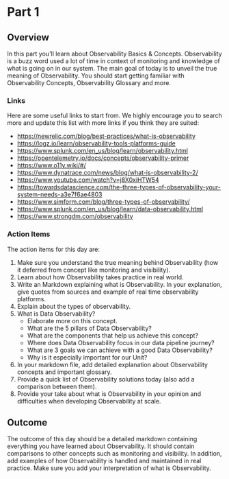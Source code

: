 # Part 1

## Overview

In this part you'll learn about Observability Basics & Concepts.
Observability is a buzz word used a lot of time in context of monitoring and knowledge of what is going on in our system.
The main goal of today is to unveil the true meaning of Observability.
You should start getting familiar with Observability Concepts, Observability Glossary and more.

### Links

Here are some useful links to start from. We highly encourage you to search more and update this list with more links if you think they are suited:

* <https://newrelic.com/blog/best-practices/what-is-observability>
* <https://logz.io/learn/observability-tools-platforms-guide>
* <https://www.splunk.com/en_us/blog/learn/observability.html>
* <https://opentelemetry.io/docs/concepts/observability-primer>
* <https://www.o11y.wiki/#/>
* <https://www.dynatrace.com/news/blog/what-is-observability-2/>
* <https://www.youtube.com/watch?v=j8X0xiHTW54>
* <https://towardsdatascience.com/the-three-types-of-observability-your-system-needs-a3e7f6ae4803>
* <https://www.simform.com/blog/three-types-of-observability/>
* <https://www.splunk.com/en_us/blog/learn/data-observability.html>
* <https://www.strongdm.com/observability>

### Action Items

The action items for this day are:

1. Make sure you understand the true meaning behind Observability (how it deferred from concept like monitoring and visibility).
2. Learn about how Observability takes practice in real world.
3. Write an Markdown explaining what is Observability. In your explanation, give quotes from sources and example of real time observability platforms.
4. Explain about the types of observability.
5. What is Data Observability?
     - Elaborate more on this concept.
     - What are the 5 pillars of Data Observability?
     - What are the components that help us achieve this concept?
     - Where does Data Observability focus in our data pipeline journey?
     - What are 3 goals we can achieve with a good Data Observability?
     - Why is it especially important for our Unit?
5. In your markdown file, add detailed explanation about Observability concepts and important glossary.
6. Provide a quick list of Observability solutions today (also add a comparison between them).
7. Provide your take about what is Observability in your opinion and difficulties when developing Observability at scale.

## Outcome

The outcome of this day should be a detailed markdown containing everything you have learned about Observability.
It should contain comparisons to other concepts such as monitoring and visibility.
In addition, add examples of how Observability is handled and maintained in real practice.
Make sure you add your interpretation of what is Observability.

